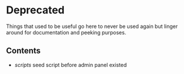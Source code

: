 # Deprecated

Things that used to be useful go here to never be used again but linger around for documentation and peeking purposes.

## Contents

- *scripts* seed script before admin panel existed
